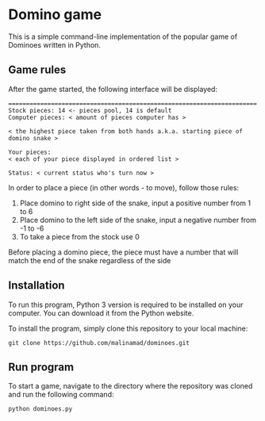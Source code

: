 # Domino game
This is a simple command-line implementation of the popular game of Dominoes written in Python.

## Game rules
After the game started, the following interface will be displayed: 

```
======================================================================
Stock pieces: 14 <- pieces pool, 14 is default
Computer pieces: < amount of pieces computer has >

< the highest piece taken from both hands a.k.a. starting piece of domino snake >

Your pieces:
< each of your piece displayed in ordered list >

Status: < current status who's turn now >
```

In order to place a piece (in other words - to move), follow those rules:
1. Place domino to right side of the snake, input a positive number from 1 to 6
2. Place domino to the left side of the snake, input a negative number from -1 to -6
3. To take a piece from the stock use 0

Before placing a domino piece, the piece must have a number 
that will match the end of the snake regardless of the side 

## Installation
To run this program, Python 3 version is required to be installed on your computer. 
You can download it from the Python website.

To install the program, simply clone this repository to your local machine:

`git clone https://github.com/malinamad/dominoes.git`

## Run program
To start a game, navigate to the directory where the repository was cloned and run the following command:

`python dominoes.py`


